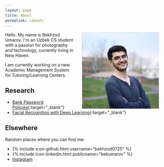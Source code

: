 ```yaml
---
layout: page
title: About
permalink: /about/
---
```


<img src="/assets/me.jpg" width="50%" align="right" style="margin-left: 20px"/>

Hello. My name is Bekhzod Umarov. I'm an Uzbek CS student with a passion for photography and technology, currently living in New Haven. 

I am currently working on a new Academic Management System for Tutoring/Learning Centers.

## Research
- [Bank Password Policies](http://www.unhcfreg.com/#!PasWoRd-eSaMe-Pa-Gaining-access-to-your-bank-account-with-multiple-passwords-impacts-350-million-customers/c5rt/56d5ce580cf2cacdc4211df9){:target="_blank"}
- [Facial Recognition with Deep Learning](/assets/facial_recognition_paper.pdf){:target="_blank"}

## Elsewhere

Random places where you can find me:

- {% include icon-github.html username="bekhzod0725" %}
- {% include icon-linkedin.html publicname="bekumarov" %}
- [Instagram](http://instagram.com/theimpaler0725)

